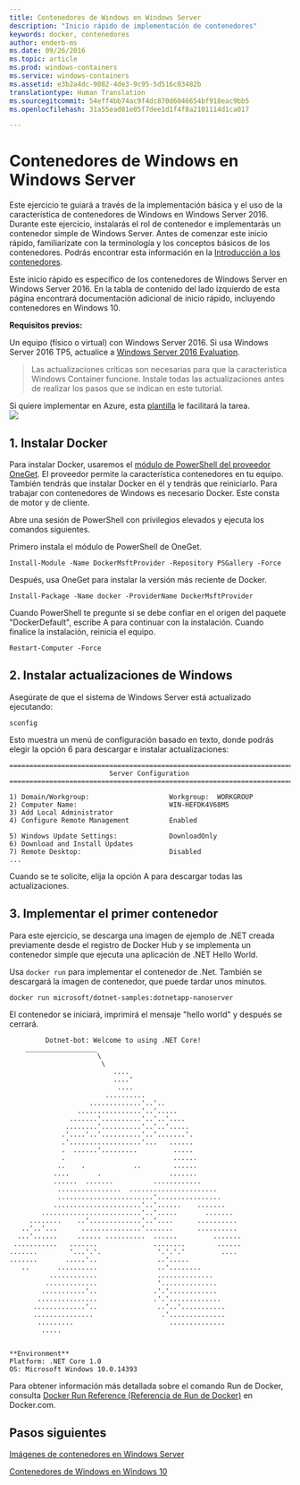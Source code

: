 ```yaml
---
title: Contenedores de Windows en Windows Server
description: "Inicio rápido de implementación de contenedores"
keywords: docker, contenedores
author: enderb-ms
ms.date: 09/26/2016
ms.topic: article
ms.prod: windows-containers
ms.service: windows-containers
ms.assetid: e3b2a4dc-9082-4de3-9c95-5d516c03482b
translationtype: Human Translation
ms.sourcegitcommit: 54eff4bb74ac9f4dc870d6046654bf918eac9bb5
ms.openlocfilehash: 31a55ead81e05f7dee1d1f4f8a2101114d1ca017

---
```


# Contenedores de Windows en Windows Server

Este ejercicio te guiará a través de la implementación básica y el uso de la característica de contenedores de Windows en Windows Server 2016. Durante este ejercicio, instalarás el rol de contenedor e implementarás un contenedor simple de Windows Server. Antes de comenzar este inicio rápido, familiarízate con la terminología y los conceptos básicos de los contenedores. Podrás encontrar esta información en la [Introducción a los contenedores](./index.md).

Este inicio rápido es específico de los contenedores de Windows Server en Windows Server 2016. En la tabla de contenido del lado izquierdo de esta página encontrará documentación adicional de inicio rápido, incluyendo contenedores en Windows 10.

**Requisitos previos:**

Un equipo (físico o virtual) con Windows Server 2016. Si usa Windows Server 2016 TP5, actualice a [Windows Server 2016 Evaluation](https://www.microsoft.com/en-us/evalcenter/evaluate-windows-server-2016 ). 

> Las actualizaciones críticas son necesarias para que la característica Windows Container funcione. Instale todas las actualizaciones antes de realizar los pasos que se indican en este tutorial.

Si quiere implementar en Azure, esta [plantilla](https://github.com/Microsoft/Virtualization-Documentation/tree/master/windows-server-container-tools/containers-azure-template) le facilitará la tarea.<br/>
<a href="https://portal.azure.com/#create/Microsoft.Template/uri/https%3A%2F%2Fraw.githubusercontent.com%2FMicrosoft%2FVirtualization-Documentation%2Fmaster%2Fwindows-server-container-tools%2Fcontainers-azure-template%2Fazuredeploy.json" target="_blank">
    <img src="http://azuredeploy.net/deploybutton.png"/>
</a>


## 1. Instalar Docker

Para instalar Docker, usaremos el [módulo de PowerShell del proveedor OneGet](https://github.com/oneget/oneget). El proveedor permite la característica contenedores en tu equipo. También tendrás que instalar Docker en él y tendrás que reiniciarlo. Para trabajar con contenedores de Windows es necesario Docker. Este consta de motor y de cliente.

Abre una sesión de PowerShell con privilegios elevados y ejecuta los comandos siguientes.

Primero instala el módulo de PowerShell de OneGet.

```none
Install-Module -Name DockerMsftProvider -Repository PSGallery -Force
```

Después, usa OneGet para instalar la versión más reciente de Docker.
```none
Install-Package -Name docker -ProviderName DockerMsftProvider
```

Cuando PowerShell te pregunte si se debe confiar en el origen del paquete "DockerDefault", escribe A para continuar con la instalación. Cuando finalice la instalación, reinicia el equipo.

```none
Restart-Computer -Force
```

## 2. Instalar actualizaciones de Windows

Asegúrate de que el sistema de Windows Server está actualizado ejecutando:

```none
sconfig
```

Esto muestra un menú de configuración basado en texto, donde podrás elegir la opción 6 para descargar e instalar actualizaciones:

```none
===============================================================================
                         Server Configuration
===============================================================================

1) Domain/Workgroup:                    Workgroup:  WORKGROUP
2) Computer Name:                       WIN-HEFDK4V68M5
3) Add Local Administrator
4) Configure Remote Management          Enabled

5) Windows Update Settings:             DownloadOnly
6) Download and Install Updates
7) Remote Desktop:                      Disabled
...
```

Cuando se te solicite, elija la opción A para descargar todas las actualizaciones.

## 3. Implementar el primer contenedor

Para este ejercicio, se descarga una imagen de ejemplo de .NET creada previamente desde el registro de Docker Hub y se implementa un contenedor simple que ejecuta una aplicación de .NET Hello World.  

Usa `docker run` para implementar el contenedor de .Net. También se descargará la imagen de contenedor, que puede tardar unos minutos.

```console
docker run microsoft/dotnet-samples:dotnetapp-nanoserver
```

El contenedor se iniciará, imprimirá el mensaje "hello world" y después se cerrará.

```console
         Dotnet-bot: Welcome to using .NET Core!
    __________________
                      \
                       \
                          ....
                          ....'
                           ....
                        ..........
                    .............'..'..
                 ................'..'.....
               .......'..........'..'..'....
              ........'..........'..'..'.....
             .'....'..'..........'..'.......'.
             .'..................'...   ......
             .  ......'.........         .....
             .                           ......
            ..    .            ..        ......
           ....       .                 .......
           ......  .......          ............
            ................  ......................
            ........................'................
           ......................'..'......    .......
        .........................'..'.....       .......
     ........    ..'.............'..'....      ..........
   ..'..'...      ...............'.......      ..........
  ...'......     ...... ..........  ......         .......
 ...........   .......              ........        ......
.......        '...'.'.              '.'.'.'         ....
.......       .....'..               ..'.....
   ..       ..........               ..'........
          ............               ..............
         .............               '..............
        ...........'..              .'.'............
       ...............              .'.'.............
      .............'..               ..'..'...........
      ...............                 .'..............
       .........                        ..............
        .....


**Environment**
Platform: .NET Core 1.0
OS: Microsoft Windows 10.0.14393
```

Para obtener información más detallada sobre el comando Run de Docker, consulta [Docker Run Reference (Referencia de Run de Docker)]( https://docs.docker.com/engine/reference/run/) en Docker.com.

## Pasos siguientes

[Imágenes de contenedores en Windows Server](./quick-start-images.md)

[Contenedores de Windows en Windows 10](./quick-start-windows-10.md)



<!--HONumber=Jan17_HO4-->


